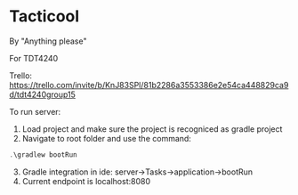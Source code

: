 # Tacticool
By "Anything please"

For TDT4240

Trello: https://trello.com/invite/b/KnJ83SPl/81b2286a3553386e2e54ca448829ca9d/tdt4240group15

To run server:
1. Load project and make sure the project is recogniced as gradle project
2. Navigate to root folder and use the command: 
```java
.\gradlew bootRun
```
3. Gradle integration in ide: server->Tasks->application->bootRun
4. Current endpoint is localhost:8080
